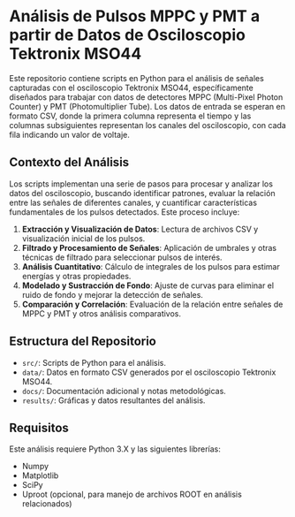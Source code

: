 # Análisis de Pulsos MPPC y PMT a partir de Datos de Osciloscopio Tektronix MSO44

Este repositorio contiene scripts en Python para el análisis de señales capturadas con el osciloscopio Tektronix MSO44, específicamente diseñados para trabajar con datos de detectores MPPC (Multi-Pixel Photon Counter) y PMT (Photomultiplier Tube). Los datos de entrada se esperan en formato CSV, donde la primera columna representa el tiempo y las columnas subsiguientes representan los canales del osciloscopio, con cada fila indicando un valor de voltaje.

## Contexto del Análisis

Los scripts implementan una serie de pasos para procesar y analizar los datos del osciloscopio, buscando identificar patrones, evaluar la relación entre las señales de diferentes canales, y cuantificar características fundamentales de los pulsos detectados. Este proceso incluye:

1. **Extracción y Visualización de Datos**: Lectura de archivos CSV y visualización inicial de los pulsos.
2. **Filtrado y Procesamiento de Señales**: Aplicación de umbrales y otras técnicas de filtrado para seleccionar pulsos de interés.
3. **Análisis Cuantitativo**: Cálculo de integrales de los pulsos para estimar energías y otras propiedades.
4. **Modelado y Sustracción de Fondo**: Ajuste de curvas para eliminar el ruido de fondo y mejorar la detección de señales.
5. **Comparación y Correlación**: Evaluación de la relación entre señales de MPPC y PMT y otros análisis comparativos.

## Estructura del Repositorio

- `src/`: Scripts de Python para el análisis.
- `data/`: Datos en formato CSV generados por el osciloscopio Tektronix MSO44.
- `docs/`: Documentación adicional y notas metodológicas.
- `results/`: Gráficas y datos resultantes del análisis.

## Requisitos

Este análisis requiere Python 3.X y las siguientes librerías:

- Numpy
- Matplotlib
- SciPy
- Uproot (opcional, para manejo de archivos ROOT en análisis relacionados)



